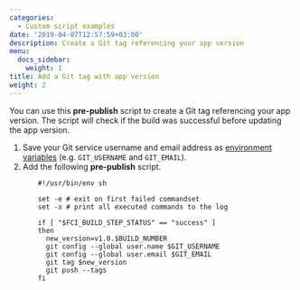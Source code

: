```yaml
---
categories:
  - Custom script examples
date: '2019-04-07T12:57:59+03:00'
description: Create a Git tag referencing your app version
menu:
  docs_sidebar:
    weight: 1
title: Add a Git tag with app version
weight: 2
---
```


You can use this **pre-publish** script to create a Git tag referencing your app version. The script will check if the build was successful before updating the app version.

1. Save your Git service username and email address as [environment variables](https://docs.codemagic.io/building/environment-variables/) (e.g. `GIT_USERNAME` and `GIT_EMAIL`).
2. Add the following **pre-publish** script.

```
       #!/usr/bin/env sh

       set -e # exit on first failed commandset
       set -x # print all executed commands to the log

       if [ "$FCI_BUILD_STEP_STATUS" == "success" ]
       then
         new_version=v1.0.$BUILD_NUMBER
         git config --global user.name $GIT_USERNAME
         git config --global user.email $GIT_EMAIL
         git tag $new_version
         git push --tags
       fi
```
